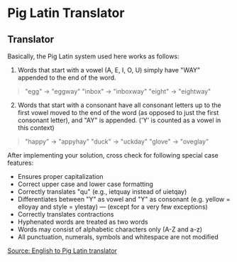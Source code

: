 # Pig Latin Translator

## Translator


Basically, the Pig Latin system used here works as follows:

1. Words that start with a vowel (A, E, I, O, U) simply have "WAY" appended to the end of the word.

> "egg" → "eggway"
> "inbox" → "inboxway"
> "eight" → "eightway"

2. Words that start with a consonant have all consonant letters up to the first vowel moved to the end of the word (as opposed to just the first consonant letter), and "AY" is appended. ('Y' is counted as a vowel in this context)

> "happy" → "appyhay"
> "duck" → "uckday"
> "glove" → "oveglay"

After implementing your solution, cross check for following special case features:

* Ensures proper capitalization
* Correct upper case and lower case formatting
* Correctly translates "qu" (e.g., ietquay instead of uietqay)
* Differentiates between "Y" as vowel and "Y" as consonant (e.g. yellow = elloyay and style = ylestay) — (except for a very few exceptions)
* Correctly translates contractions
* Hyphenated words are treated as two words
* Words may consist of alphabetic characters only (A-Z and a-z)
* All punctuation, numerals, symbols and whitespace are not modified

[Source: English to Pig Latin translator](http://www.snowcrest.net/donnelly/piglatin.html)
